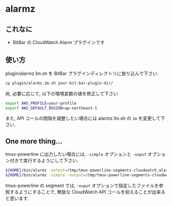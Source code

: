 # alarmz

## これなに

* BitBar の CloudWatch Alarm プラグインです

## 使い方

plugin/alarmz.1m.sh を BitBar プラグインディレクトリに放り込んで下さい.

```sh
cp plugin/alarmz.1m.sh your-bit-bar-plugin-dir/
```

尚, 必要に応じて, 以下の環境変数の値を修正して下さい.

```sh
export AWS_PROFILE=your-profile
export AWS_DEFAULT_REGION=ap-northeast-1
```

また, API コールの間隔を調整したい場合には alarmz.1m.sh の `1m` を変更して下さい.

## One more thing...

tmux-powerline に出力したい場合には, `-simple` オプションと `-ouput` オプション付きで実行するようにして下さい.

```sh
${HOME}/bin/alarmz -output=/tmp/tmux-powerline-segments-cloudwatch_alarm_result.txt
${HOME}/bin/alarmz -simple -output=/tmp/tmux-powerline-segments-cloudwatch_alarm_result.txt
```

tmux-powerline の segment では, `-ouput` オプションで指定したファイルを参照するようにすることで, 無駄な CloudWatch API コールを抑えることが出来ると思います.
